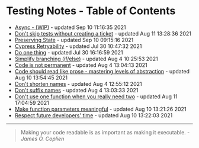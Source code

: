 # Testing Notes - Table of Contents

* [Async - (WIP)](./cypress/async.md) - updated Sep 10 11:16:35 2021
* [Don't skip tests without creating a ticket](./cypress/dont-skip-without-ticket.md) - updated Aug 11 13:28:36 2021
* [Preserving State](./cypress/preserving-state.md) - updated Sep 10 09:15:16 2021
* [Cypress Retryability](./cypress/retryability.md) - updated Jul 30 10:47:32 2021
* [Do one thing](./javascript/do-one-thing.md) - updated Jul 30 16:16:59 2021
* [Simplify branching (if/else)](./javascript/simplify-branching-if-else.md) - updated Aug  4 10:25:53 2021
* [Code is not permanent](./programming/code-is-not-permanent.md) - updated Aug  4 13:04:13 2021
* [Code should read like prose - mastering levels of abstraction](./programming/code-should-read-like-prose.md) - updated Aug 10 13:54:45 2021
* [Don't shorten names](./programming/naming/dont-shorten-names.md) - updated Aug  4 12:55:12 2021
* [Don't suffix names](./programming/naming/dont-suffix-names.md) - updated Aug  4 13:03:33 2021
* [Don't use one function when you really need two](./programming/naming/dont-use-one-function-when-you-need-two.md) - updated Aug 11 17:04:59 2021
* [Make function parameters meaningful](./programming/parameters/make-parameters-meaningful.md) - updated Aug 10 13:21:26 2021
* [Respect future developers' time](./programming/respect-future-devs-time.md) - updated Aug 10 13:22:03 2021

---

> Making your code readable is as important as making it executable. - _James O. Coplien_